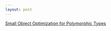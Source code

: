 ```yaml
---
layout: post
---
```


[Small Object Optimization for Polymorphic Types](/tips/small-object-optimizations.html)
